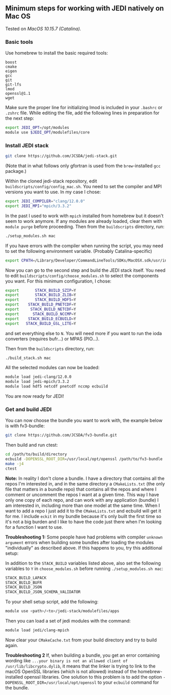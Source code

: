 ## Minimum steps for working with JEDI natively on Mac OS

Tested on *MacOS 10.15.7 (Catalina).*

### Basic tools

Use homebrew to install the basic required tools:
```
boost
cmake
eigen
gcc
git
git-lfs
lmod
openssl@1.1
wget
```

Make sure the proper line for initializing lmod is included in your `.bashrc` or `.zshrc` file.
While editing the file, add the following lines in preparation for the next step:
```bash
export JEDI_OPT=/opt/modules
module use $JEDI_OPT/modulefiles/core
```

### Install JEDI stack

```bash
git clone https://github.com/JCSDA/jedi-stack.git
```

(Note that in what follows only gfortran is used from the `brew`-installed `gcc` package.)

Within the cloned jedi-stack repository, edit `buildscripts/config/config_mac.sh`. You need to set the compiler and MPI versions you want to use. In my case I chose:

```bash
export JEDI_COMPILER="clang/12.0.0"
export JEDI_MPI="mpich/3.3.2"
```

In the past I used to work with `mpich` installed from homebrew but it doesn't seem to work anymore.
If any modules are already loaded, clear them with `module purge` before proceeding. Then from the `buildscripts` directory, run:
```bash
./setup_modules.sh mac
```

If you have errors with the compiler when running the script, you may need to set the following environment variable. (Probably Catalina-specific)
```bash
export CPATH=/Library/Developer/CommandLineTools/SDKs/MacOSX.sdk/usr/include/
```

Now you can go to the second step and build the JEDI stack itself. You need to edit `buildscripts/config/choose_modules.sh` to select the components you want. For this minimum configuration, I chose:

```bash
export       STACK_BUILD_SZIP=Y
export       STACK_BUILD_ZLIB=Y
export       STACK_BUILD_HDF5=Y
export    STACK_BUILD_PNETCDF=Y
export     STACK_BUILD_NETCDF=Y
export      STACK_BUILD_NCCMP=Y
export    STACK_BUILD_ECBUILD=Y
export   STACK_BUILD_GSL_LITE=Y
```
and set everything else to `N`. You will need more if you want to run the ioda converters (requires bufr...) or MPAS (PIO...).

Then from the `buildscripts` directory, run:
```bash
./build_stack.sh mac
```

All the selected modules can now be loaded:
```bash
module load jedi-clang/12.0.0
module load jedi-mpich/3.3.2
module load hdf5 netcdf pnetcdf nccmp ecbuild
```

You are now ready for JEDI!

### Get and build JEDI

You can now choose the bundle you want to work with, the example below is with fv3-bundle:
```bash
git clone https://github.com/JCSDA/fv3-bundle.git
```

Then build and run ctest:
```bash
cd /path/to/build/directory
ecbuild -DOPENSSL_ROOT_DIR=/usr/local/opt/openssl /path/to/fv3-bundle
make -j4
ctest
```

**Note:** In reality I don't clone a bundle. I have a directory that contains all the repos I'm interested in, and in the same directory a `CMakeLists.txt` (the only file that matters in a bundle repo) that contains all the repos and where I comment or uncomment the repos I want at a given time. This way I have only one copy of each repo, and can work with any application (bundle) I am interested in, including more than one model at the same time. When I want to add a repo I just add it to the `CMakeLists.txt` and ecbuild will get it for me. I include `eckit` in my bundle because it's only built the first time so it's not a big burden and I like to have the code just there when I'm looking for a function I want to use.

**Troubleshooting 1:** Some people have had problems with compiler `unknown argument` errors when building some bundles after loading
the modules "individually" as described above. If this happens to you, try this additional setup:

In addition to the `STACK_BUILD` variables listed above, also set the following variables to `Y` in `choose_modules.sh`
before running `./setup_modules.sh mac`:
```bash
STACK_BUILD_LAPACK
STACK_BUILD_BUFR
STACK_BUILD_JSON
STACK_BUILD_JSON_SCHEMA_VALIDATOR
```

To your shell setup script, add the following:
```bash
module use <path>/<to>/jedi-stack/modulefiles/apps
```

Then you can load a set of jedi modules with the command:
```bash
module load jedi/clang-mpich
```

Now clear your `CMakeCache.txt` from your build directory and try to build again.

**Troubleshooting 2** If, when building a bundle, you get an error containing wording like `...your binary is not an allowed client of /usr/lib/libcrypto.dylib`,
it means that the linker is trying to link to the macOS OpenSSL libraries (which is not allowed) instead of the homebrew-installed openssl libraries.
One solution to this problem is to add the option `-DOPENSSL_ROOT_DIR=/usr/local/opt/openssl` to your `ecbuild` command for the bundle.
